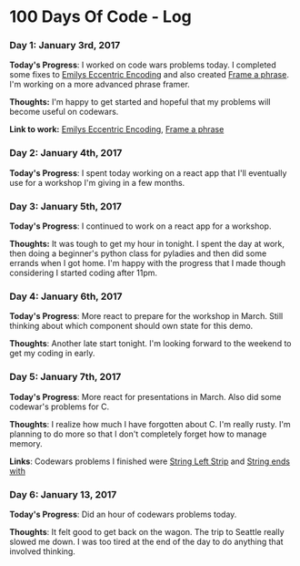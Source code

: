 # 100 Days Of Code - Log

### Day 1: January 3rd, 2017

**Today's Progress**: I worked on code wars problems today. I completed some fixes to [Emilys Eccentric Encoding](https://www.codewars.com/kata/emilys-eccentric-encoding) and also created [Frame a phrase](https://www.codewars.com/kata/rithm-series-frame-a-phrase-simple).  I'm working on a more advanced phrase framer.

**Thoughts:** I'm happy to get started and hopeful that my problems will become useful on codewars.

**Link to work:** [Emilys Eccentric Encoding](https://www.codewars.com/kata/emilys-eccentric-encoding), [Frame a phrase](https://www.codewars.com/kata/rithm-series-frame-a-phrase-simple)

### Day 2: January 4th, 2017

**Today's Progress**: I spent today working on a react app that I'll eventually use for a workshop I'm giving in a few months.  

### Day 3: January 5th, 2017

**Today's Progress**: I continued to work on a react app for a workshop.

**Thoughts:** It was tough to get my hour in tonight. I spent the day at work, then doing a beginner's python class for pyladies and then did some errands when I got home.  I'm happy with the progress that I made though considering I started coding after 11pm.

### Day 4: January 6th, 2017

**Today's Progress**: More react to prepare for the workshop in March.  Still thinking about which component should own state for this demo.

**Thoughts**: Another late start tonight.  I'm looking forward to the weekend to get my coding in early.

### Day 5: January 7th, 2017


**Today's Progress**: More react for presentations in March.  Also did some codewar's problems for C.

**Thoughts**: I realize how much I have forgotten about C.  I'm really rusty.  I'm planning to do more so that I don't completely forget how to manage memory.

**Links**: Codewars problems I finished were [String Left Strip](https://www.codewars.com/kata/strings-string-left-strip/c) and [String ends with](https://www.codewars.com/kata/strings-ends-with/c)

### Day 6: January 13, 2017

**Today's Progress**: Did an hour of codewars problems today.

**Thoughts**: It felt good to get back on the wagon.  The trip to Seattle really slowed me down.  I was too tired at the end of the day to do anything that involved thinking.